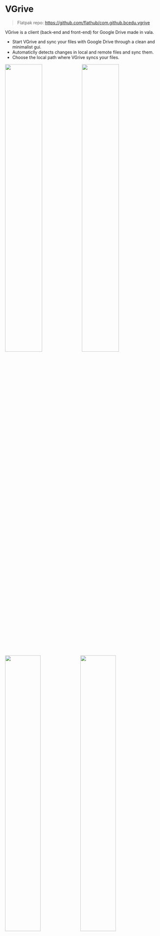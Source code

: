 # VGrive

> Flatpak repo: https://github.com/flathub/com.github.bcedu.vgrive

VGrive is a client (back-end and front-end) for Google Drive made in vala.

<ul>
<li>Start VGrive and sync your files with Google Drive through a clean and minimalist gui.</li>
<li>Automaticlly detects changes in local and remote files and sync them.</li>
<li>Choose the local path where VGrive syncs your files.</li>
</ul>

<p float="left">
  <img src="/data/imgs/init.png" width="49%" />
  <img src="/data/imgs/conf.png" width="49%" />
</p>
<p float="left">
  <img src="/data/imgs/login.png" width="48%" />
  <img src="/data/imgs/login2.png" width="48%" />
</p>
<p float="left">
  <img src="/data/imgs/sync.png" width="49%" />
  <img src="/data/imgs/advanced.png" width="49%" />
</p>

## Installation

### Elementary AppCenter

Install VGrive through the elementary AppCenter. It's always updated to lastest version.
Easy and fast.

<p align="center">
  <a href="https://appcenter.elementary.io/com.github.bcedu.vgrive"><img src="https://appcenter.elementary.io/badge.svg" alt="Get it on AppCenter" /></a>
</p>

### Debian and Derivatives: Install from .deb file 

For debian based distributions (ubuntu, linux mint, elementary, ...) you can install VGrive directlly with the .deb file attached to the newest release of VGrive:

- https://github.com/bcedu/VGrive/releases

### Fedora: Install from official repo

- https://apps.fedoraproject.org/packages/vgrive

- `sudo dnf install vgrive`

### Flatpak

Install from flathub (aviable for any distro):

- https://flathub.org/apps/details/com.github.bcedu.vgrive



> Setup flatpak:  https://flatpak.org/setup/ 




### Manual Instalation

Download last release (zip file), extract files and enter to the folder where they where extracted.

Install the 'build' pre-requisites ( eg on ubuntu, something like this ):
- sudo apt install meson
- sudo apt install valac
- sudo apt-get install build-essential libgtk-3-dev
- sudo apt install libgranite*
- sudo apt install libjson-glib*
- sudo apt install libsoup*
- sudo apt install libunity-dev (optional)
- sudo apt install libappindicator3-dev (optional)

Install the 'build' pre-requisites ( eg on Fedora, something like this ):
dnf install meson vala gtk3-devel granite-devel json-glib-devel libsoup-devel libunity-devel libappindicator-gtk3-devel

Install your application with the following commands:
- meson build --prefix=/usr
- cd build
- ninja
- sudo ninja install

DO NOT DELETE FILES AFTER MANUAL INSTALLATION, THEY ARE NEEDED DURING UNINSTALL PROCESS

To uninstall type from de build folder:
- sudo ninja uninstall

